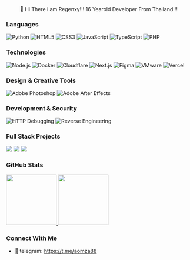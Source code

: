 <div align="center">
  👋 Hi There i am Regenxy!!!
  16 Yearold Developer From Thailand!!!
</div>

### Languages
![Python](https://img.shields.io/badge/-Python-000?&logo=Python)
![HTML5](https://img.shields.io/badge/-HTML5-000?&logo=HTML5)
![CSS3](https://img.shields.io/badge/-CSS3-000?&logo=CSS3&logoColor=1572B6)
![JavaScript](https://img.shields.io/badge/-JavaScript-000?&logo=JavaScript)
![TypeScript](https://img.shields.io/badge/-TypeScript-000?&logo=TypeScript)
![PHP](https://img.shields.io/badge/-PHP-000?&logo=PHP)

### Technologies
![Node.js](https://img.shields.io/badge/-Node.js-000?&logo=node.js)
![Docker](https://img.shields.io/badge/-Docker-000?&logo=Docker)
![Cloudflare](https://img.shields.io/badge/-Cloudflare-000?&logo=Cloudflare)
![Next.js](https://img.shields.io/badge/-Next.js-000?&logo=next.js)
![Figma](https://img.shields.io/badge/-Figma-000?&logo=Figma)
![VMware](https://img.shields.io/badge/-VMware-000?&logo=VMware)
![Vercel](https://img.shields.io/badge/-Vercel-000?&logo=Vercel)

### Design & Creative Tools
![Adobe Photoshop](https://img.shields.io/badge/-Photoshop-000?&logo=Adobe-Photoshop)
![Adobe After Effects](https://img.shields.io/badge/-After%20Effects-000?&logo=Adobe-After-Effects)

### Development & Security
![HTTP Debugging](https://img.shields.io/badge/-HTTP%20Debugging-000?&logo=HTTPie)
![Reverse Engineering](https://img.shields.io/badge/-Reverse%20Engineering-000?&logo=CodeSandbox)

### Full Stack Projects
[![](https://img.shields.io/badge/-🚀%20Project%201-000)](#)
[![](https://img.shields.io/badge/-🌐%20Project%202-000)](#)
[![](https://img.shields.io/badge/-🔧%20Project%203-000)](#)

### GitHub Stats
<a href="https://github.com/idkwhyiusethisname">
<img height="137px" src="https://github-readme-stats.vercel.app/api?username=idkwhyiusethisname" />
<img height="137px" src="https://github-readme-stats.vercel.app/api/top-langs/?username=idkwhyiusethisname&hide=html&hide_title=true&hide_border=true&layout=compact&langs_count=6&text_color=000&icon_color=fff&bg_color=0,52fa5a,4dfcff,c64dff&theme=graywhite" />
</a>

### Connect With Me
- 📧 telegram: https://t.me/aomza88
